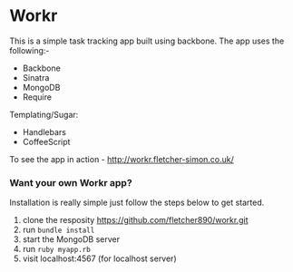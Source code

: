# Workr

This is a simple task tracking app built using backbone. The app uses the following:-

* Backbone
* Sinatra
* MongoDB
* Require

Templating/Sugar:

* Handlebars
* CoffeeScript 

To see the app in action - <a href="http://workr.fletcher-simon.co.uk/" target="_blank" title="Workr Demo">http://workr.fletcher-simon.co.uk/</a>

### Want your own Workr app?

Installation is really simple just follow the steps below to get started.

1. clone the resposity https://github.com/fletcher890/workr.git
2. run `bundle install`
3. start the MongoDB server
4. run `ruby myapp.rb`
5. visit localhost:4567 (for localhost server)
